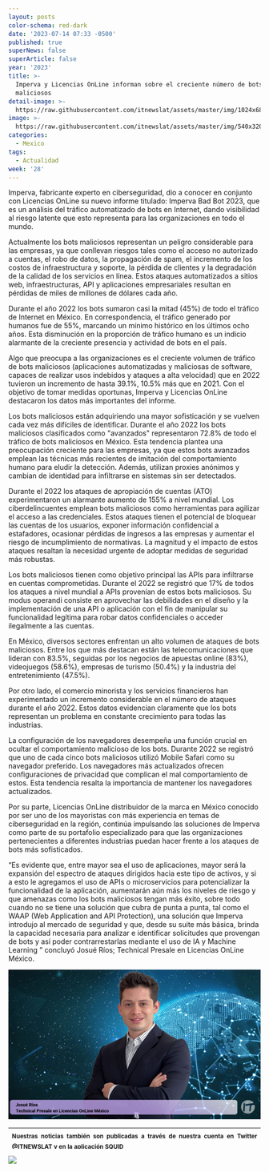 ```yaml
---
layout: posts
color-schema: red-dark
date: '2023-07-14 07:33 -0500'
published: true
superNews: false
superArticle: false
year: '2023'
title: >-
  Imperva y Licencias OnLine informan sobre el creciente número de bots
  maliciosos
detail-image: >-
  https://raw.githubusercontent.com/itnewslat/assets/master/img/1024x680/Josue-Rios-g.jpg
image: >-
  https://raw.githubusercontent.com/itnewslat/assets/master/img/540x320/Josue-Rios-p.jpg
categories:
  - Mexico
tags:
  - Actualidad
week: '28'
---
```

Imperva, fabricante experto en ciberseguridad, dio a conocer en conjunto con Licencias OnLine su nuevo informe titulado: Imperva Bad Bot 2023, que es un análisis del tráfico automatizado de bots en Internet, dando visibilidad al riesgo latente que esto representa para las organizaciones en todo el mundo.

Actualmente los bots maliciosos representan un peligro considerable para las empresas, ya que conllevan riesgos tales como el acceso no autorizado a cuentas, el robo de datos, la propagación de spam, el incremento de los costos de infraestructura y soporte, la pérdida de clientes y la degradación de la calidad de los servicios en línea. Estos ataques automatizados a sitios web, infraestructuras, API y aplicaciones empresariales resultan en pérdidas de miles de millones de dólares cada año.

Durante el año 2022 los bots sumaron casi la mitad (45%) de todo el tráfico de Internet en México. En correspondencia, el tráfico generado por humanos fue de 55%, marcando un mínimo histórico en los últimos ocho años. Esta disminución en la proporción de tráfico humano es un indicio alarmante de la creciente presencia y actividad de bots en el país.

Algo que preocupa a las organizaciones es el creciente volumen de tráfico de bots maliciosos (aplicaciones automatizadas y maliciosas de software, capaces de realizar usos indebidos y ataques a alta velocidad) que en 2022 tuvieron un incremento de hasta 39.1%, 10.5% más que en 2021. Con el objetivo de tomar medidas oportunas, Imperva y Licencias OnLine destacaron los datos más importantes del informe.

Los bots maliciosos están adquiriendo una mayor sofisticación y se vuelven cada vez más difíciles de identificar. Durante el año 2022 los bots maliciosos clasificados como "avanzados" representaron 72.8% de todo el tráfico de bots maliciosos en México. Esta tendencia plantea una preocupación creciente para las empresas, ya que estos bots avanzados emplean las técnicas más recientes de imitación del comportamiento humano para eludir la detección. Además, utilizan proxies anónimos y cambian de identidad para infiltrarse en sistemas sin ser detectados.

Durante el 2022 los ataques de apropiación de cuentas (ATO) experimentaron un alarmante aumento de 155% a nivel mundial. Los ciberdelincuentes emplean bots maliciosos como herramientas para agilizar el acceso a las credenciales. Estos ataques tienen el potencial de bloquear las cuentas de los usuarios, exponer información confidencial a estafadores, ocasionar pérdidas de ingresos a las empresas y aumentar el riesgo de incumplimiento de normativas. La magnitud y el impacto de estos ataques resaltan la necesidad urgente de adoptar medidas de seguridad más robustas.

Los bots maliciosos tienen como objetivo principal las APIs para infiltrarse en cuentas comprometidas. Durante el 2022 se registró que 17% de todos los ataques a nivel mundial a APIs provenían de estos bots maliciosos. Su modus operandi consiste en aprovechar las debilidades en el diseño y la implementación de una API o aplicación con el fin de manipular su funcionalidad legítima para robar datos confidenciales o acceder ilegalmente a las cuentas. 

En México, diversos sectores enfrentan un alto volumen de ataques de bots maliciosos. Entre los que más destacan están las telecomunicaciones que lideran con 83.5%, seguidas por los negocios de apuestas online (83%), videojuegos (58.6%), empresas de turismo (50.4%) y la industria del entretenimiento (47.5%). 

Por otro lado, el comercio minorista y los servicios financieros han experimentado un incremento considerable en el número de ataques durante el año 2022. Estos datos evidencian claramente que los bots representan un problema en constante crecimiento para todas las industrias.

La configuración de los navegadores desempeña una función crucial en ocultar el comportamiento malicioso de los bots. Durante 2022 se registró que uno de cada cinco bots maliciosos utilizó Mobile Safari como su navegador preferido. Los navegadores más actualizados ofrecen configuraciones de privacidad que complican el mal comportamiento de estos. Esta tendencia resalta la importancia de mantener los navegadores actualizados.

Por su parte, Licencias OnLine distribuidor de la marca en México conocido por ser uno de los mayoristas con más experiencia en temas de ciberseguridad en la región, continúa impulsando las soluciones de Imperva como parte de su portafolio especializado para que las organizaciones pertenecientes a diferentes industrias puedan hacer frente a los ataques de bots más sofisticados.  

“Es evidente que, entre mayor sea el uso de aplicaciones, mayor será la expansión del espectro de ataques dirigidos hacia este tipo de activos, y si a esto le agregamos el uso de APIs o microservicios para potencializar la funcionalidad de la aplicación, aumentarán aún más los niveles de riesgo y que amenazas como los bots maliciosos tengan más éxito, sobre todo cuando no se tiene una solución que  cubra de punta a punta, tal como el WAAP (Web Application and API Protection), una solución que Imperva introdujo al mercado de seguridad y que, desde su suite más básica, brinda la capacidad necesaria para analizar e identificar solicitudes que provengan de bots y así poder contrarrestarlas mediante el uso de IA y Machine Learning ” concluyó Josué Ríos; Technical Presale en Licencias OnLine México. 

![](https://raw.githubusercontent.com/itnewslat/assets/master/img/540x320/Josue-Rios-p.jpg)

<table style="height: 42px;" width="569">
<tbody>
<tr>
<td style="text-align: justify;"><sub><strong>Nuestras noticias también son publicadas a través de nuestra cuenta en Twitter <a href="https://twitter.com/itnewslat?lang=es">@ITNEWSLAT</a> y en la aplicación <a href="https://squidapp.co/en/">SQUID</a></strong></sub></td>
</tr>
</tbody>
</table>
<img src="https://tracker.metricool.com/c3po.jpg?hash=56f88a41e39ab42c063cc51676587a04"/>